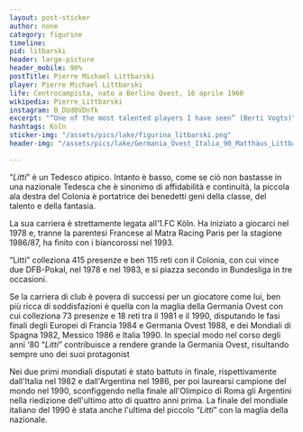 ```yaml
---
layout: post-sticker
author: none
category: figurine
timeline: 
pid: litbarski
header: large-picture
header_mobile: 90%
postTitle: Pierre Michael Littbarski
player: Pierre Michael Littbarski
life: Centrocampista, nato a Berlino Ovest, 16 aprile 1960
wikipedia: Pierre_Littbarski
instagram: B_DUd0VDnfk
excerpt: "“One of the most talented players I have seen” (Berti Vogts)"
hashtags: Koln
sticker-img: "/assets/pics/lake/figurina_litbarski.png"
header-img: "/assets/pics/lake/Germania_Ovest_Italia_90_Matthäus_Littbarski.jpg"

---
```

“_Litti_” è un Tedesco atipico. Intanto è basso, come se ciò non bastasse in una nazionale Tedesca che è sinonimo di affidabilità e continuità, la piccola ala destra del Colonia è portatrice dei benedetti geni della classe, del talento e della fantasia.

La sua carriera è strettamente legata all’1.FC Köln. Ha iniziato a giocarci nel 1978 e, tranne la parentesi Francese al Matra Racing Paris per la stagione 1986/87, ha finito con i biancorossi nel 1993.

“Litti” colleziona 415 presenze e ben 115 reti con il Colonia, con cui vince due DFB-Pokal, nel 1978 e nel 1983, e si piazza secondo in Bundesliga in tre occasioni.

Se la carriera di club è povera di successi per un giocatore come lui, ben più ricca di soddisfazioni è quella con la maglia della Germania Ovest con cui colleziona 73 presenze e 18 reti tra il 1981 e il 1990, disputando le fasi finali degli Europei di Francia 1984 e Germania Ovest 1988, e dei Mondiali di Spagna 1982, Messico 1986 e Italia 1990. In special modo nel corso degli anni ‘80 “_Litti_” contribuisce a rendere grande la Germania Ovest, risultando sempre uno dei suoi protagonist

Nei due primi mondiali disputati è stato battuto in finale, rispettivamente dall'Italia nel 1982 e dall'Argentina nel 1986, per poi laurearsi campione del mondo nel 1990, sconfiggendo nella finale all'Olimpico di Roma gli Argentini nella riedizione dell'ultimo atto di quattro anni prima. La finale del mondiale italiano del 1990 è stata anche l'ultima del piccolo “_Litti_” con la maglia della nazionale.